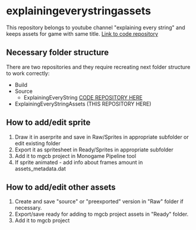 # explainingeverystringassets
This repository belongs to youtube channel "explaining every string" and keeps assets for game with same title.
[Link to code repository](https://github.com/chelovekbeznika/ExplainingEveryString)
## Necessary folder structure
There are two repositories and they require recreating next folder structure to work correctly:
* Build
* Source
   * ExplainingEveryString [CODE REPOSITORY HERE](https://github.com/chelovekbeznika/ExplainingEveryString)
* ExplainingEveryStringAssets (THIS REPOSITORY HERE)
## How to add/edit sprite
1. Draw it in aserprite and save in Raw/Sprites in appropriate subfolder or edit existing folder
2. Export it as spritesheet in Ready/Sprites in appropriate subfolder
3. Add it to mgcb project in Monogame Pipeline tool
4. If sprite animated - add info about frames amount in assets_metadata.dat
## How to add/edit other assets
1. Create and save "source" or "preexported" version in "Raw" folder if necessary.
2. Export/save ready for adding to mgcb project assets in "Ready" folder.
3. Add it to mgcb project
